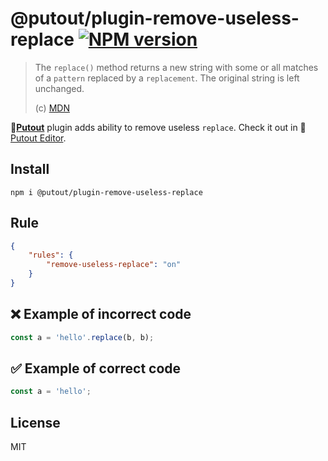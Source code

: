 # @putout/plugin-remove-useless-replace [![NPM version][NPMIMGURL]][NPMURL]

[NPMIMGURL]: https://img.shields.io/npm/v/@putout/plugin-remove-useless-replace.svg?style=flat&longCache=true
[NPMURL]: https://npmjs.org/package/@putout/plugin-remove-useless-replace "npm"

> The `replace()` method returns a new string with some or all matches of a `pattern` replaced by a `replacement`. The original string is left unchanged.
>
> (c) [MDN](https://developer.mozilla.org/en-US/docs/Web/JavaScript/Reference/Global_Objects/Object/replace)

🐊[**Putout**](https://github.com/coderaiser/putout) plugin adds ability to remove useless `replace`.
Check it out in 🐊[Putout Editor](https://putout.cloudcmd.io/#/gist/04c18d7d2302e0a3cc543c7c83adeaf2/ddb38d94dcc6425fc944e3b130837739f916c7df).

## Install

```
npm i @putout/plugin-remove-useless-replace
```

## Rule

```json
{
    "rules": {
        "remove-useless-replace": "on"
    }
}
```

## ❌ Example of incorrect code

```js
const a = 'hello'.replace(b, b);
```

## ✅ Example of correct code

```js
const a = 'hello';
```

## License

MIT
